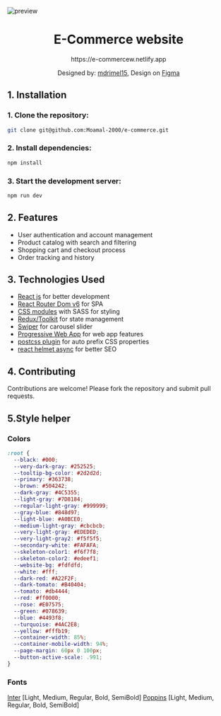 ![preview](https://github.com/Moamal-2000/e-commerce/assets/103026211/935f9fd0-1cfa-4164-9947-3ce38a8f1484)

<h1 align=center>E-Commerce website</h1>

<p align=center>https://e-commercew.netlify.app</p>

<p align=center>
  Designed by: <a href="https://dribbble.com/mdrimel15" target="_blank">mdrimel15</a>, 
  Design on <a href="https://www.figma.com/file/bwhp2Q5jdzJDIw5YIsBlXe/Full-E-Commerce-Website-UI-UX-Design-(Community)?node-id=34%3A213&mode=design" target="_blank">Figma</a>
</p>


## 1. Installation

### 1. Clone the repository:
   ```bash
   git clone git@github.com:Moamal-2000/e-commerce.git
   ```
### 2. Install dependencies:
   ```bash
   npm install
   ```
### 3. Start the development server:
   ```bash
   npm run dev
   ```


## 2. Features
- User authentication and account management
- Product catalog with search and filtering
- Shopping cart and checkout process
- Order tracking and history


## 3. Technologies Used
- [React js](https://react.dev) for better development
- [React Router Dom v6](https://reactrouter.com) for SPA
- [CSS modules](https://create-react-app.dev/docs/adding-a-css-modules-stylesheet) with SASS for styling
- [Redux/Toolkit](https://redux-toolkit.js.org) for state management
- [Swiper](https://swiperjs.com/react) for carousel slider
- [Progressive Web App](https://vite-pwa-org.netlify.app) for web app features
- [postcss plugin](https://www.npmjs.com/package/postcss) for auto prefix CSS properties
- [react helmet async](https://www.npmjs.com/package/react-helmet-async) for better SEO


## 4. Contributing
Contributions are welcome! Please fork the repository and submit pull requests.


## 5.Style helper

### Colors
```css
:root {
  --black: #000;
  --very-dark-gray: #252525;
  --tooltip-bg-color: #2d2d2d;
  --primary: #363738;
  --brown: #504242;
  --dark-gray: #4C5355;
  --light-gray: #7D8184;
  --regular-light-gray: #999999;
  --gray-blue: #848d97;
  --light-blue: #A0BCE0;
  --medium-light-gray: #cbcbcb;
  --very-light-gray: #EDEDED;
  --very-light-gray2: #f5f5f5;
  --secondary-white: #FAFAFA;
  --skeleton-color1: #f6f7f8;
  --skeleton-color2: #edeef1;
  --website-bg: #fdfdfd;
  --white: #fff;
  --dark-red: #A22F2F;
  --dark-tomato: #B40404;
  --tomato: #db4444;
  --red: #ff0000;
  --rose: #E07575;
  --green: #078639;
  --blue: #4493f8;
  --turquoise: #4AC2E8;
  --yellow: #fffb19;
  --container-width: 85%;
  --container-mobile-width: 94%;
  --page-margin: 60px 0 100px;
  --button-active-scale: .991;
}
```

### Fonts
[Inter](https://fonts.google.com/specimen/Poppins) [Light, Medium, Regular, Bold, SemiBold]
[Poppins](https://fonts.google.com/specimen/Inter) [Light, Medium, Regular, Bold, SemiBold]
